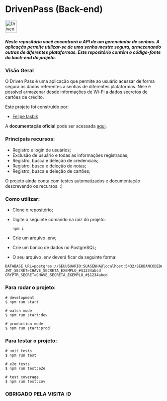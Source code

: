# DrivenPass (Back-end) 
<img src="https://notion-emojis.s3-us-west-2.amazonaws.com/prod/svg-twitter/1f512.svg" alt="Driven Pass Logo" width="37" height="40">

##### Neste repositório você encontrará a API de um gerenciador de senhas. A aplicação permite utilizar-se de uma senha mestre segura, armezenando outras de diferentes plataformas. Este repositório contém o código-fonte do back-end do projeto.

### Visão Geral

O Driven Pass é uma aplicação que permite ao usuário acessar de forma segura os dados referentes a senhas de diferentes plataformas. Nele é possível armazenar desde informações de Wi-Fi a dados secretos de cartões de crédito.

Este projeto foi construído por:

- [Felipe Iasbik](https://github.com/felipeiasbik)

A **documentação oficial** pode ser acessada [aqui](https://drivenpass-e6yq.onrender.com/api).

### Principais recursos:

- Registro e login de usuários;
- Exclusão de usuário e todas as informações registradas;
- Registro, busca e deleção de credenciais;
- Registro, busca e deleção de notas;
- Registro, busca e deleção de cartões;


O projeto ainda conta com testes automatizados e documentação descrevendo os recursos. :)

### Como utilizar:
- Clone o repositório;
- Digite o seguinte comando na raíz do projeto:

  ```
  npm i
  ```
- Crie um arquivo .env;
- Crie um banco de dados no PostgreSQL;
- O seu arquivo .env deverá ficar da seguinte forma:

```
DATABASE_URL=postgres://SEUUSUARIO:SUASENHA@localhost:5432/SEUBANCODEDADOS
JWT_SECRET=CHAVE_SECRETA_EXEMPLO_#$1234abcd
CRYPTR_SECRET=CHAVE_SECRETA_EXEMPLO_#$1234abcd
```

### Para rodar o projeto:

```
# development
$ npm run start

# watch mode
$ npm run start:dev

# production mode
$ npm run start:prod
```

### Para testar o projeto:

```
# unit tests
$ npm run test

# e2e tests
$ npm run test:e2e

# test coverage
$ npm run test:cov
```


### OBRIGADO PELA VISITA :D
